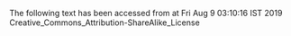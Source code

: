The following text has been accessed from at Fri Aug 9 03:10:16 IST 2019
Creative_Commons_Attribution-ShareAlike_License
